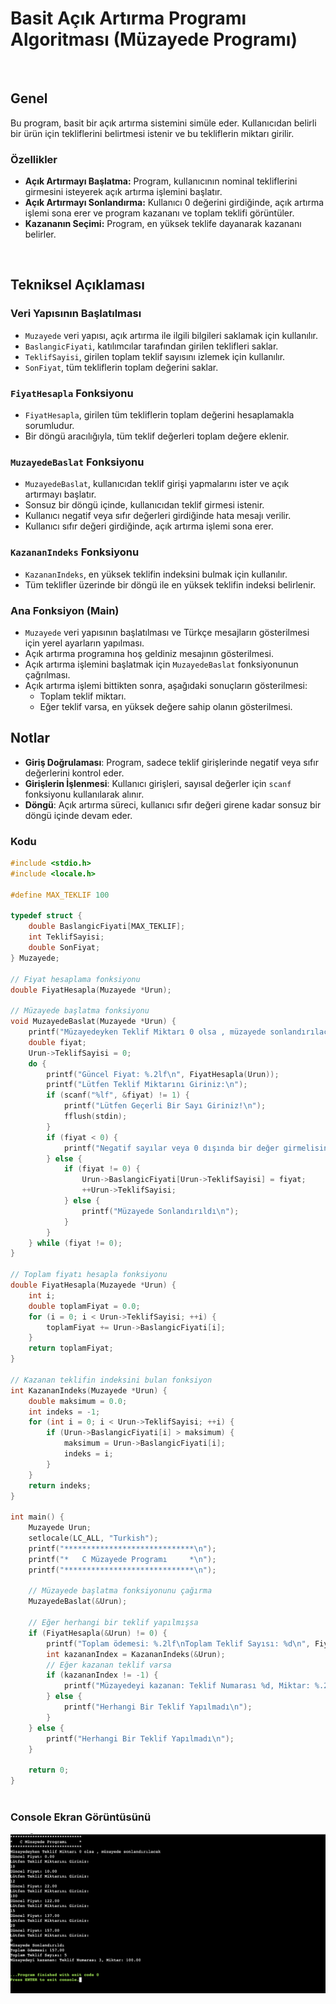 # Basit Açık Artırma Programı Algoritması (Müzayede Programı)

<br>

## Genel

Bu program, basit bir açık artırma sistemini simüle eder. Kullanıcıdan belirli bir ürün için tekliflerini belirtmesi istenir ve bu tekliflerin miktarı girilir.

### Özellikler

- **Açık Artırmayı Başlatma:** Program, kullanıcının nominal tekliflerini girmesini isteyerek açık artırma işlemini başlatır.
- **Açık Artırmayı Sonlandırma:** Kullanıcı 0 değerini girdiğinde, açık artırma işlemi sona erer ve program kazananı ve toplam teklifi görüntüler.
- **Kazananın Seçimi:** Program, en yüksek teklife dayanarak kazananı belirler.

<br>


##  Tekniksel Açıklaması


### Veri Yapısının Başlatılması

- `Muzayede` veri yapısı, açık artırma ile ilgili bilgileri saklamak için kullanılır.
- `BaslangicFiyati`, katılımcılar tarafından girilen teklifleri saklar.
- `TeklifSayisi`, girilen toplam teklif sayısını izlemek için kullanılır.
- `SonFiyat`, tüm tekliflerin toplam değerini saklar.

### `FiyatHesapla` Fonksiyonu

- `FiyatHesapla`, girilen tüm tekliflerin toplam değerini hesaplamakla sorumludur.
- Bir döngü aracılığıyla, tüm teklif değerleri toplam değere eklenir.

### `MuzayedeBaslat` Fonksiyonu

- `MuzayedeBaslat`, kullanıcıdan teklif girişi yapmalarını ister ve açık artırmayı başlatır.
- Sonsuz bir döngü içinde, kullanıcıdan teklif girmesi istenir.
- Kullanıcı negatif veya sıfır değerleri girdiğinde hata mesajı verilir.
- Kullanıcı sıfır değeri girdiğinde, açık artırma işlemi sona erer.

### `KazananIndeks` Fonksiyonu

- `KazananIndeks`, en yüksek teklifin indeksini bulmak için kullanılır.
- Tüm teklifler üzerinde bir döngü ile en yüksek teklifin indeksi belirlenir.


### Ana Fonksiyon (Main)

- `Muzayede` veri yapısının başlatılması ve Türkçe mesajların gösterilmesi için yerel ayarların yapılması.
- Açık artırma programına hoş geldiniz mesajının gösterilmesi.
- Açık artırma işlemini başlatmak için `MuzayedeBaslat` fonksiyonunun çağrılması.
- Açık artırma işlemi bittikten sonra, aşağıdaki sonuçların gösterilmesi:
    - Toplam teklif miktarı.
    - Eğer teklif varsa, en yüksek değere sahip olanın gösterilmesi.
 
## Notlar

- **Giriş Doğrulaması**: Program, sadece teklif girişlerinde negatif veya sıfır değerlerini kontrol eder.
- **Girişlerin İşlenmesi**: Kullanıcı girişleri, sayısal değerler için `scanf` fonksiyonu kullanılarak alınır.
- **Döngü**: Açık artırma süreci, kullanıcı sıfır değeri girene kadar sonsuz bir döngü içinde devam eder.

 
### Kodu

```c
#include <stdio.h>
#include <locale.h>

#define MAX_TEKLIF 100

typedef struct {
    double BaslangicFiyati[MAX_TEKLIF];
    int TeklifSayisi;
    double SonFiyat;
} Muzayede;

// Fiyat hesaplama fonksiyonu
double FiyatHesapla(Muzayede *Urun);

// Müzayede başlatma fonksiyonu
void MuzayedeBaslat(Muzayede *Urun) {
    printf("Müzayedeyken Teklif Miktarı 0 olsa , müzayede sonlandırılacak\n");
    double fiyat;
    Urun->TeklifSayisi = 0;
    do {
        printf("Güncel Fiyat: %.2lf\n", FiyatHesapla(Urun));
        printf("Lütfen Teklif Miktarını Giriniz:\n");
        if (scanf("%lf", &fiyat) != 1) {
            printf("Lütfen Geçerli Bir Sayı Giriniz!\n");
            fflush(stdin);
        }
        if (fiyat < 0) {
            printf("Negatif sayılar veya 0 dışında bir değer girmelisiniz.\n");
        } else {
            if (fiyat != 0) {
                Urun->BaslangicFiyati[Urun->TeklifSayisi] = fiyat;
                ++Urun->TeklifSayisi;
            } else {
                printf("Müzayede Sonlandırıldı\n");
            }
        }
    } while (fiyat != 0);
}

// Toplam fiyatı hesapla fonksiyonu
double FiyatHesapla(Muzayede *Urun) {
    int i;
    double toplamFiyat = 0.0;
    for (i = 0; i < Urun->TeklifSayisi; ++i) {
        toplamFiyat += Urun->BaslangicFiyati[i];
    }
    return toplamFiyat;
}

// Kazanan teklifin indeksini bulan fonksiyon
int KazananIndeks(Muzayede *Urun) {
    double maksimum = 0.0;
    int indeks = -1;
    for (int i = 0; i < Urun->TeklifSayisi; ++i) {
        if (Urun->BaslangicFiyati[i] > maksimum) {
            maksimum = Urun->BaslangicFiyati[i];
            indeks = i;
        }
    }
    return indeks;
}

int main() {
    Muzayede Urun;
    setlocale(LC_ALL, "Turkish");
    printf("*****************************\n");
    printf("*   C Müzayede Programı     *\n");
    printf("*****************************\n");

    // Müzayede başlatma fonksiyonunu çağırma
    MuzayedeBaslat(&Urun);

    // Eğer herhangi bir teklif yapılmışsa
    if (FiyatHesapla(&Urun) != 0) {
        printf("Toplam ödemesi: %.2lf\nToplam Teklif Sayısı: %d\n", FiyatHesapla(&Urun), Urun.TeklifSayisi);
        int kazananIndex = KazananIndeks(&Urun);
        // Eğer kazanan teklif varsa
        if (kazananIndex != -1) {
            printf("Müzayedeyi kazanan: Teklif Numarası %d, Miktar: %.2lf\n", kazananIndex + 1, Urun.BaslangicFiyati[kazananIndex]);
        } else {
            printf("Herhangi Bir Teklif Yapılmadı\n");
        }
    } else {
        printf("Herhangi Bir Teklif Yapılmadı\n");
    }

    return 0;
}



```

### Console Ekran Görüntüsünü

![resim](https://github.com/5230505095/2.-KisaSinav/blob/main/Screenshot%202023-12-24%20at%2022.14.34.png)


